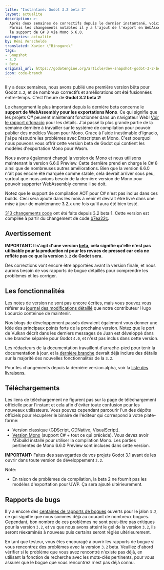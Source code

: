```yaml
---
title: "Instantané: Godot 3.2 beta 2"
layout: actualite
description: >-
  Après deux semaines de correctifs depuis le dernier instantané, voici Godot 3.2 beta 2.
  Parmis les changements notables il y a l'ajout de l'export en WebAssembly pour les versions Mono ainsi que
  le support de C# 8 via Mono 6.6.0.
categories: actualite
by: Rémi Verschelde 
translated: Xavier \"Binogure\"
tags:
- Snapshot
- 3.2
- Beta
original_url: https://godotengine.org/article/dev-snapshot-godot-3-2-beta-2
icon: code-branch
---
```

Il y a deux semaines, nous avons publié une première version bêta pour Godot `3.2`, et de nombreux correctifs et améliorations ont été fusionnées entre-temps. C'est l'heure de **Godot 3.2 beta 2**!

Le changement le plus important depuis la dernière beta concerne le **support de WebAssembly pour les exportations Mono**. Ce qui signifie que les projets C# peuvent maintenant fonctionner dans un navigateur Web! [Voir le rapport d'Ignacio](/actualite-csharpprogressreport/) pour les détails. J'ai passé la plus grande partie de la semaine dernière à travailler sur le système de compilation pour pouvoir publier des modèles Wasm pour Mono. Gràce à l'aide inestimable d'Ignacio, j'ai pu résoudre les problèmes avec Emscripten et Mono. C'est pourquoi nous pouvons vous offrir cette version beta de Godot qui contient les modèles d'exportation Mono pour Wasm.

Nous avons également changé la version de Mono et nous utilisons maintenant la version 6.6.0 Preview. Cette dernière prend en charge le C# 8 ainsi que de nombreuses autres améliorations. Bien que la version 6.6.0 n'ait pas encore été marquée comme stable, cela devrait arriver sous peu, surtout que nous avions besoin de la dernière version de Mono pour pouvoir supporter WebAssembly comme il se doit.

Notez que le support de compilation AOT pour C# n'est pas inclus dans ces builds. Ceci sera ajouté dans les mois à venir et devrait être livré dans une mise à jour de maintenance 3.2.x une fois qu'il aura été bien testé.

[313 changements code](https://github.com/godotengine/godot/compare/077b5f6c2c06bb2c0af525ee25f87e0db719f9d2...b7ea22c5d203da1b592a743a4c893de25cd34408) ont été faits depuis 3.2 beta 1. Cette version est compilée à partir du changement de code [b7ea22c](https://github.com/godotengine/godot/commit/b7ea22c5d203da1b592a743a4c893de25cd34408).

## Avertissement
**IMPORTANT: Il s'agit d'une version [beta](https://en.wikipedia.org/wiki/Software_release_life_cycle#Beta), cela signifie qu'elle n'est pas utilisable pour la production ni pour les revues de pressed car cela ne reflète pas ce que la version `3.2` de Godot sera.**

Des corrections vont encore être apportées avant la version finale, et nous aurons besoin de vos rapports de bogue détaillés pour comprendre les problèmes et les corriger.

## Les fonctionnalités
Les notes de version ne sont pas encore écrites, mais vous pouvez vous référer au [journal des modifications détaillé](https://gist.github.com/Calinou/49aefe52ce8f67ffa3f743932123d14f) que notre contributeur Hugo Locurcio conteinue de maintenir.

Nos blogs de développement passés devraient également vous donner une idée des principaux points forts de la prochaine version. Notez que le port de Vulkan décrit dans les derniers messages de Juan est développé dans une branche séparée pour Godot `4.0`, et n'est pas inclus dans cette version.

Les rédacteurs de la documentation travaillent d'arrache-pied pour tenir la documentation à jour, et la [dernière branche](https://docs.godotengine.org/fr/latest/) devrait déjà inclure des détails sur la majorité des nouvelles fonctionnalités de la `3.2`.

Pour les changements depuis la dernière version alpha, voir la [liste des livraisons](https://github.com/godotengine/godot/compare/077b5f6c2c06bb2c0af525ee25f87e0db719f9d2...b7ea22c5d203da1b592a743a4c893de25cd34408).

## Téléchargements
Les liens de téléchargement ne figurent pas sur la page de téléchargement officielle pour l'instant et cela afin d'éviter toute confusion pour les nouveaux utilisateurs. Vous pouvez cependant parcourir l'un des dépôts officiels pour récupérer le binaire de l'éditeur qui correspond à votre plate-forme:

- [Version classique](https://downloads.tuxfamily.org/godotengine/3.2/beta2/) (GDScript, GDNative, VisualScript).
- [Version Mono](https://downloads.tuxfamily.org/godotengine/3.2/beta2/mono/) (support C# + tout ce qui précède). Vous devez avoir MSbuild installé pour utiliser la compilation Mono. Les parties pertinentes de Mono 6.6.0 Preview sont incluses dans cette version.

**IMPORTANT:** Faites des sauvegardes de vos projets Godot 3.1 avant de les ouvrir dans toute version de développement `3.2`.

Note:
- En raison de problèmes de compilation, la beta 2 ne fournit pas les modèles d'exportation pour UWP. Ça sera ajouté ultérieurement.

## Rapports de bugs
Il y a encore des [centaines de rapports de bogues](https://github.com/godotengine/godot/issues?utf8=%E2%9C%93&q=is%3Aopen+is%3Aissue+milestone%3A3.2+label%3Abug+) ouverts pour le jalon `3.2`, ce qui signifie que nous sommes déjà au courant de nombreux bogues. Cependant, bon nombre de ces problèmes ne sont peut-être pas critiques pour la version `3.2`, et vu que nous avons atteint le gel de la version `3.2`, ils seront réexaminés à nouveau puis certains seront réglés ultérieurement.

En tant que testeur, vous êtes encouragé à ouvrir les rapports de bogue si vous rencontrez des problèmes avec la version `3.2` beta. Veuillez d'abord vérifier si le problème que vous avez rencontré n'existe pas déjà, en utilisant la fonction de recherche avec les mots-clés pertinents, pour vous assurer que le bogue que vous rencontrez n'est pas déjà connu.
